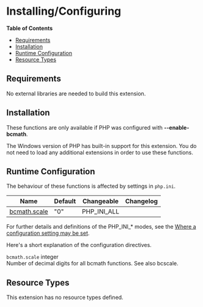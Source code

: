 Installing/Configuring
======================

**Table of Contents**

-   [Requirements](/bc/setup.html#Requirements)
-   [Installation](/bc/setup.html#Installation)
-   [Runtime Configuration](/bc/setup.html#Runtime%20Configuration)
-   [Resource Types](/bc/setup.html#Resource%20Types)

Requirements
------------

No external libraries are needed to build this extension.

Installation
------------

These functions are only available if PHP was configured with
**--enable-bcmath**.

The Windows version of PHP has built-in support for this extension. You
do not need to load any additional extensions in order to use these
functions.

Runtime Configuration
---------------------

The behaviour of these functions is affected by settings in `php.ini`.

| Name                                                    | Default | Changeable    | Changelog |
|---------------------------------------------------------|---------|---------------|-----------|
| <a href="/bc/setup.html#" class="link">bcmath.scale</a> | "0"     | PHP\_INI\_ALL |           |

For further details and definitions of the PHP\_INI\_\* modes, see the
<a href="/configuration/changes/modes.html" class="xref">Where a configuration setting may be set</a>.

Here's a short explanation of the configuration directives.

`bcmath.scale` <span class="type">integer</span>  
Number of decimal digits for all bcmath functions. See also <span
class="function">bcscale</span>.

Resource Types
--------------

This extension has no resource types defined.
